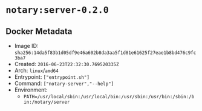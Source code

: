 # `notary:server-0.2.0`

## Docker Metadata

- Image ID: `sha256:14da5f83b1d05df9e46a602b8da3aa5f1d81e61625f27eae1b8bd476c9fc3ba7`
- Created: `2016-06-23T22:32:30.769520335Z`
- Arch: `linux`/`amd64`
- Entrypoint: `["entrypoint.sh"]`
- Command: `["notary-server","--help"]`
- Environment:
  - `PATH=/usr/local/sbin:/usr/local/bin:/usr/sbin:/usr/bin:/sbin:/bin:/notary/server`
